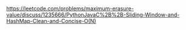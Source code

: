 https://leetcode.com/problems/maximum-erasure-value/discuss/1235666/PythonJavaC%2B%2B-Sliding-Window-and-HashMap-Clean-and-Concise-O(N)